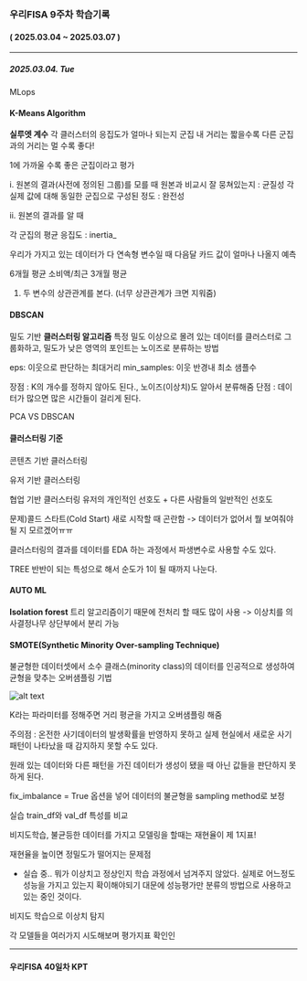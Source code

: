### 우리FISA 9주차 학습기록
#### ( 2025.03.04 ~ 2025.03.07 )
***
##### 2025.03.04. Tue
MLops

#### K-Means Algorithm

**실루엣 계수**
각 클러스터의 응집도가 얼마나 되는지
군집 내 거리는 짧을수록 다른 군집과의 거리는 멀 수록 좋다!

1에 가까울 수록 좋은 군집이라고 평가


i. 원본의 결과(사전에 정의된 그룹)를 모를 때
원본과 비교시 잘 뭉쳐있는지 : 균질성
각 실제 값에 대해 동일한 군집으로 구성된 정도 : 완전성

ii. 원본의 결과를 알 때


각 군집의 평균 응집도 : inertia_

우리가 가지고 있는 데이터가 다 연속형 변수일 때
다음달 카드 값이 얼마나 나올지 예측

6개월 평균 소비액/최근 3개월 평균
1. 두 변수의 상관관계를 본다. (너무 상관관계가 크면 지워줌)


#### DBSCAN
밀도 기반 **클러스터링 알고리즘**
특정 밀도 이상으로 몰려 있는 데이터를 클러스터로 그룹화하고, 밀도가 낮은 영역의 포인트는 노이즈로 분류하는 방법

eps: 이웃으로 판단하는 최대거리
min_samples: 이웃 반경내 최소 샘플수

장점 : K의 개수를 정하지 않아도 된다., 노이즈(이상치)도 알아서 분류해줌
단점 : 데이터가 많으면 많은 시간들이 걸리게 된다.

PCA VS DBSCAN

#### 클러스터링 기준
콘텐츠 기반 클러스터링


유저 기반 클러스터링


협업 기반 클러스터링
유저의 개인적인 선호도 + 다른 사람들의 일반적인 선호도

문제)콜드 스타트(Cold Start)
새로 시작할 때 곤란함 -> 데이터가 없어서 뭘 보여줘야될 지 모르겠어ㅠㅠ

클러스터링의 결과를 데이터를 EDA 하는 과정에서 파생변수로 사용할 수도 있다.

TREE
반반이 되는 특성으로 해서 순도가 1이 될 때까지 나눈다.

#### AUTO ML
**Isolation forest**
트리 알고리즘이기 때문에
전처리 할 때도 많이 사용 -> 이상치를 의사결정나무 상단부에서 분리 가능

#### SMOTE(Synthetic Minority Over-sampling Technique)
불균형한 데이터셋에서 소수 클래스(minority class)의 데이터를 인공적으로 생성하여 균형을 맞추는 오버샘플링 기법

![alt text](/WooriFISA_04/review_09/img_9/image_1.png)

K라는 파라미터를 정해주면 거리 평균을 가지고 오버샘플링 해줌

주의점 : 온전한 사기데이터의 발생확률을 반영하지 못하고 실제 현실에서 새로운 사기 패턴이 나타났을 때 감지하지 못할 수도 있다.

원래 있는 데이터와 다른 패턴을 가진 데이터가 생성이 됐을 때 아닌 값들을 판단하지 못하게 된다.


fix_imbalance = True 옵션을 넣어 데이터의 불균형을 sampling method로 보정


실습
train_df와 val_df 특성를 비교


비지도학습, 불균등한 데이터를 가지고 모델링을 할때는 재현율이 제 1지표!

재현율을 높이면 정밀도가 떨어지는 문제점


- 실습 중..
뭐가 이상치고 정상인지 학습 과정에서 넘겨주지 않았다.
실제로 어느정도 성능을 가지고 있는지 확이해야되기 대문에 성능평가만 분류의 방법으로 사용하고 있는 중인 것이다.

비지도 학습으로 이상치 탐지

각 모델들을 여러가지 시도해보며 평가지표 확인인

***
#### 우리FISA 40일차 KPT